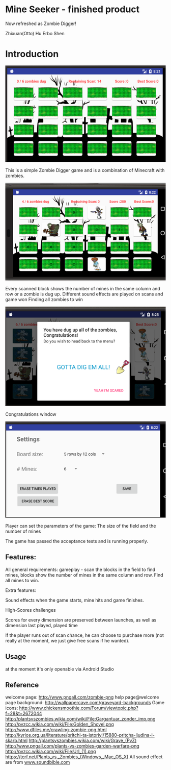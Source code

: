 # Mine Seeker - finished product
Now refreshed as Zombie Digger!

Zhixuan(Otto) Hu
Erbo Shen

# Introduction
![game](/screenShots/1.PNG)

This is a simple Zombie Digger game and is a combination of Minecraft with zombies.

![gameplay](/screenShots/2.PNG)

Every scanned block shows the number of mines in the same column and row or a zombie is dug up.
Different sound effects are played on scans and game won
Finding all zombies to win

![game won](/screenShots/4.PNG)

Congratulations window

![settings](/screenShots/3.PNG)

Player can set the parameters of the game: The size of the field and the number of mines

The game has passed the acceptance tests and is running properly.

## Features:

All general requirements: gameplay - scan the blocks in the field to find mines, blocks show the number of mines in the same column and row. Find all mines to win.

Extra features:

Sound effects when the game starts, mine hits and game finishes.

High-Scores challenges

Scores for every dimension are preserved between launches, as well as dimension last played, played time

If the player runs out of scan chance, he can choose to purchase more (not really at the moment, we just give free scans if he wanted).

## Usage
at the moment it's only openable via Android Studio
## Reference

welcome page:
http://www.pngall.com/zombie-png
help page@welcome page background:
http://wallpapercave.com/graveyard-backgrounds
Game icons:
http://www.chickensmoothie.com/Forum/viewtopic.php?f=28&t=2672044
http://plantsvszombies.wikia.com/wiki/File:Gargantuar_zonder_imp.png
http://pvzcc.wikia.com/wiki/File:Golden_Shovel.png
http://www.dfiles.me/crawling-zombie-png.html
http://kyrios.org.ua/literature/pritchi-ta-istoriyi/15880-pritcha-ljudina-i-skarb.html
http://plantsvszombies.wikia.com/wiki/Grave_(PvZ)
http://www.pngall.com/plants-vs-zombies-garden-warfare-png
http://pvzcc.wikia.com/wiki/File:Url_(1).png
https://tcrf.net/Plants_vs._Zombies_(Windows,_Mac_OS_X)
All sound effect are from
www.soundbible.com

